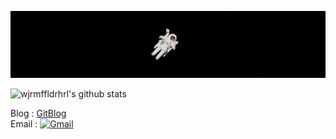 ![space](space.jpg)    

![wjrmffldrhrl's github stats](https://github-readme-stats.vercel.app/api?username=wjrmffldrhrl&show_icons=true&theme=dark)  


Blog : [GitBlog](https://wjrmffldrhrl.github.io/)  
Email : [![Gmail](https://img.shields.io/badge/-Gmail-c14438?style=flat&logo=Gmail&logoColor=white)](mailto:wjrmffldrhrl@gmail.com)
